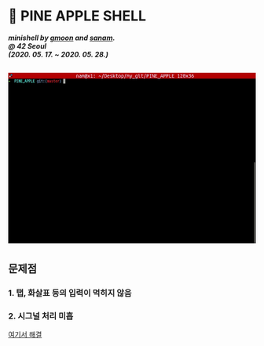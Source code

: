 # :pineapple: PINE APPLE SHELL
***minishell by [gmoon](https://github.com/moon9ua) and [sanam](https://github.com/simian114).***<br>
***@ 42 Seoul***<br>
***(2020. 05. 17. ~ 2020. 05. 28.)***

![GIF](GIF.gif)
-----

## 문제점

### 1. 탭, 화살표 등의 입력이 먹히지 않음

### 2. 시그널 처리 미흡

[여기서 해결](https://github.com/simian114/minishell_with_termcap)
